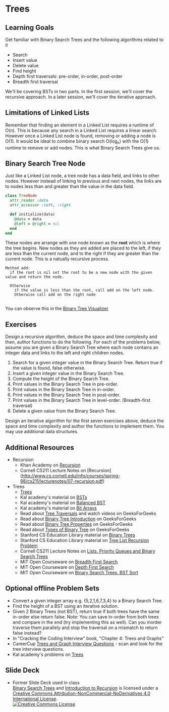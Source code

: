 # Trees

## Learning Goals

Get familiar with Binary Search Trees and the following algorithms related to it

- Search
- Insert value
- Delete value
- Find height
- Depth first traversals: pre-order, in-order, post-order
- Breadth first traversal

We'll be covering BSTs in two parts. In the first session, we'll cover the recursive approach. In a later session, we'll cover the iterative approach.

## Limitations of Linked Lists

Remember that finding an element in a Linked List requires a runtime of O(n).  This is because any search in a Linked List requires a linear search.  However once a Linked List node is found, removing or adding a node is O(1).  It would be ideal to combine binary search O(log<sub>n</sub>) with the O(1) runtime to remove or add nodes.  This is what Binary Search Trees give us.

## Binary Search Tree Node

Just like a Linked List node, a tree node has a data field, and links to other nodes.  However instead of linking to previous and next nodes, the links are to nodes less than and greater than the value in the data field.

```ruby
class TreeNode
  attr_reader :data
  attr_accessor :left, :right

  def initialize(data)
    @data = data
    @left = @right = nil
  end
end
```

These nodes are arrange with one node known as the **root** which is where the tree begins.  New nodes as they are added are placed to the left, if they are less than the current node, and to the right if they are greater than the current node.  This is a natually recursive process.

```
Method add:
  if the root is nil set the root to be a new node with the given value and return the node.

  Otherwise 
    if the value is less than the root, call add on the left node.
    Otherwise call add on the right node


```

You can observe this in the [Binary Tree Visualizer](http://btv.melezinek.cz/binary-search-tree.html)

## Exercises

Design a recursive algorithm, deduce the space and time complexity and then, author functions to do the following. For each of the problems below, assume you are given a Binary Search Tree where each node contains an integer data and links to the left and right children nodes.

  1. Search for a given integer value in the Binary Search Tree. Return true if the value is found, false otherwise.
  2. Insert a given integer value in the Binary Search Tree.
  3. Compute the height of the Binary Search Tree.
  4. Print values in the Binary Search Tree in pre-order.
  5. Print values in the Binary Search Tree in in-order.
  6. Print values in the Binary Search Tree in post-order.
  7. Print values in the Binary Search Tree in level-order. (Breadth-first traversal)
  8. Delete a given value from the Binary Search Tree.

Design an iterative algorithm for the first seven exercises above, deduce the space and time complexity and author the functions to implement them. You may use additional data structures.

## Additional Resources

- Recursion
  - Khan Academy on [Recursion](https://www.khanacademy.org/computing/computer-science/algorithms#recursive-algorithms)
  - Cornell CS211 Lecture Notes on [Recursion] (http://www.cs.cornell.edu/info/courses/spring-98/cs211/lecturenotes/07-recursion.pdf)
- Trees
  - [Trees](https://drive.google.com/drive/u/0/folders/0B6DpS0ihYV31alhKR2NKc3BuUGc)
  - Kal academy's material on [BSTs](https://drive.google.com/open?id=0BxHords9odw3ZXRGUlBZTHEta2M)
  - Kal academy's material on [Balanced BST](https://drive.google.com/open?id=0BxHords9odw3Sk5VZE9heWJjUXM)
  - Kal academy's material on [Bit Arrays](https://drive.google.com/open?id=0BxHords9odw3ZU11dzBtWkxCMjQ)
  - Read about [Tree Traversals](http://www.geeksforgeeks.org/618/) and watch videos on GeeksForGeeks
  - Read about [Binary Tree Introduction](http://quiz.geeksforgeeks.org/binary-tree-set-1-introduction/) on GeeksForGeeks
  - Read about [Binary Tree Properties](http://quiz.geeksforgeeks.org/binary-tree-set-2-properties/) on GeeksForGeeks
  - Read about [Types of Binary Tree](http://quiz.geeksforgeeks.org/binary-tree-set-3-types-of-binary-tree/) on GeeksForGeeks
  - Stanford CS Education Library material on [Binary Trees](http://cslibrary.stanford.edu/110/)
  - Stanford CS Education Library material on [Tree List Recursion Problem](http://cslibrary.stanford.edu/109/)
  - Cornell CS211 Lecture Notes on [Lists, Priority Queues and Binary Search Trees](http://www.cs.cornell.edu/info/courses/spring-98/cs211/lecturenotes/06-ListsPQsBSTs.pdf)
  - MIT Open Courseware on [Breadth First Search](https://ocw.mit.edu/courses/electrical-engineering-and-computer-science/6-006-introduction-to-algorithms-fall-2011/lecture-videos/lecture-13-breadth-first-search-bfs/)
  - MIT Open Courseware on [Depth First Search](https://ocw.mit.edu/courses/electrical-engineering-and-computer-science/6-006-introduction-to-algorithms-fall-2011/lecture-videos/lecture-14-depth-first-search-dfs-topological-sort/)
  - MIT Open Courseware on [Binary Search Trees, BST Sort](https://ocw.mit.edu/courses/electrical-engineering-and-computer-science/6-006-introduction-to-algorithms-fall-2011/lecture-videos/lecture-5-binary-search-trees-bst-sort/)

## Optional offline Problem Sets

- Convert a given integer array e.g. {5,2,1,6,7,3,4} to a Binary Search Tree.
- Find the height of a BST using an iterative solution.
- Given 2 Binary Trees (not BST), return true if both trees have the same in-order else return false. Note: You can save in-order from both trees and compare in the end (try implementing this as well). Can you inorder traverse them parallely and stop the traversal on a mismatch to return false instead?
- In "Cracking the Coding Interview" book, "Chapter 4: Trees and Graphs"
- CareerCup [Trees and Graph Interview Questions](https://www.careercup.com/page?pid=trees-and-graphs-interview-questions) - scan and look for the tree interview questions.
- Kal academy's problems on [Trees](https://drive.google.com/open?id=0BxHords9odw3b2d1ZTJtVkZZTkk)

## Slide Deck

- Former Slide Deck used in class</br>
<span xmlns:dct="http://purl.org/dc/terms/" property="dct:title"><a href="https://drive.google.com/file/d/0B__DV26QHsH4SXFxN2JpS3RGRkE/view?usp=sharing">Binary Search Trees</a> and <a href="https://drive.google.com/file/d/0B__DV26QHsH4bWJmS1A0QXBad1U/view?usp=sharing">Introduction to Recursion</a></span> is licensed under a <a rel="license" href="http://creativecommons.org/licenses/by-nc-nd/4.0/">Creative Commons Attribution-NonCommercial-NoDerivatives 4.0 International License</a>.</br>
<a rel="license" href="http://creativecommons.org/licenses/by-nc-nd/4.0/"><img alt="Creative Commons License" style="border-width:0" src="https://i.creativecommons.org/l/by-nc-nd/4.0/88x31.png" /></a>
